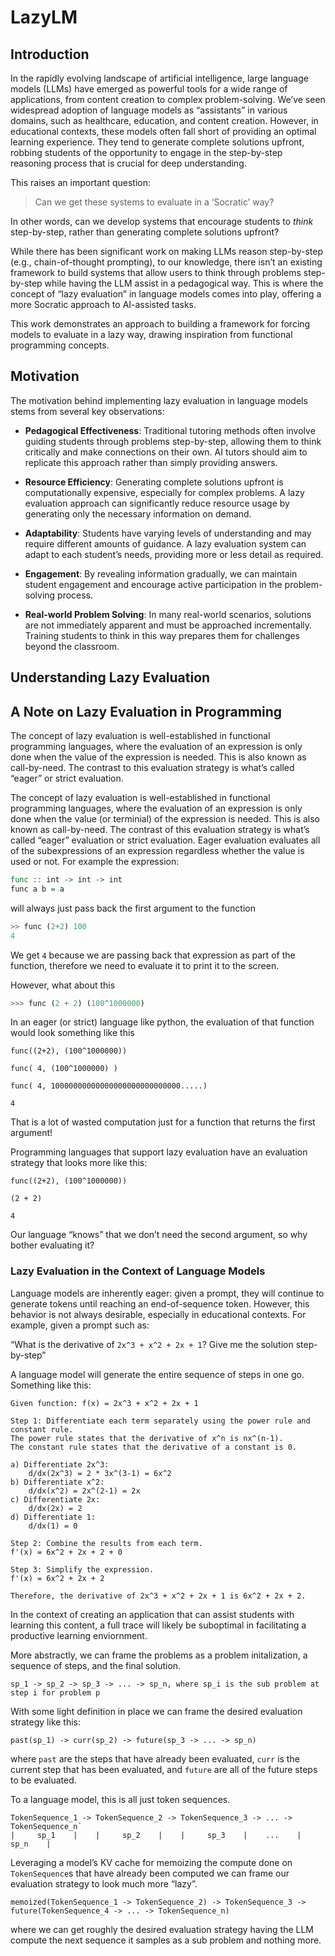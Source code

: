 # LazyLM


<!-- WARNING: THIS FILE WAS AUTOGENERATED! DO NOT EDIT! -->

## Introduction

In the rapidly evolving landscape of artificial intelligence, large
language models (LLMs) have emerged as powerful tools for a wide range
of applications, from content creation to complex problem-solving. We’ve
seen widespread adoption of language models as “assistants” in various
domains, such as healthcare, education, and content creation. However,
in educational contexts, these models often fall short of providing an
optimal learning experience. They tend to generate complete solutions
upfront, robbing students of the opportunity to engage in the
step-by-step reasoning process that is crucial for deep understanding.

This raises an important question:

> Can we get these systems to evaluate in a ‘Socratic’ way?

In other words, can we develop systems that encourage students to
*think* step-by-step, rather than generating complete solutions upfront?

While there has been significant work on making LLMs reason step-by-step
(e.g., chain-of-thought prompting), to our knowledge, there isn’t an
existing framework to build systems that allow users to think through
problems step-by-step while having the LLM assist in a pedagogical way.
This is where the concept of “lazy evaluation” in language models comes
into play, offering a more Socratic approach to AI-assisted tasks.

This work demonstrates an approach to building a framework for forcing
models to evaluate in a lazy way, drawing inspiration from functional
programming concepts.

## Motivation

The motivation behind implementing lazy evaluation in language models
stems from several key observations:

- **Pedagogical Effectiveness**: Traditional tutoring methods often
  involve guiding students through problems step-by-step, allowing them
  to think critically and make connections on their own. AI tutors
  should aim to replicate this approach rather than simply providing
  answers.

- **Resource Efficiency**: Generating complete solutions upfront is
  computationally expensive, especially for complex problems. A lazy
  evaluation approach can significantly reduce resource usage by
  generating only the necessary information on demand.

- **Adaptability**: Students have varying levels of understanding and
  may require different amounts of guidance. A lazy evaluation system
  can adapt to each student’s needs, providing more or less detail as
  required.

- **Engagement**: By revealing information gradually, we can maintain
  student engagement and encourage active participation in the
  problem-solving process.

- **Real-world Problem Solving**: In many real-world scenarios,
  solutions are not immediately apparent and must be approached
  incrementally. Training students to think in this way prepares them
  for challenges beyond the classroom.

## Understanding Lazy Evaluation

## A Note on Lazy Evaluation in Programming

The concept of lazy evaluation is well-established in functional
programming languages, where the evaluation of an expression is only
done when the value of the expression is needed. This is also known as
call-by-need. The contrast to this evaluation strategy is what’s called
“eager” or strict evaluation.

The concept of lazy evaluation is well-established in functional
programming languages, where the evaluation of an expression is only
done when the value (or terminial) of the expression is needed. This is
also known as call-by-need. The contrast of this evaluation strategy is
what’s called “eager” evaluation or strict evaluation. Eager evaluation
evaluates all of the subexpressions of an expression regardless whether
the value is used or not. For example the expression:

``` haskell
func :: int -> int -> int
func a b = a
```

will always just pass back the first argument to the function

``` haskell
>> func (2+2) 100
4
```

We get `4` because we are passing back that expression as part of the
function, therefore we need to evaluate it to print it to the screen.

However, what about this

``` haskell
>>> func (2 + 2) (100^1000000)
```

In an eager (or strict) language like python, the evaluation of that
function would look something like this

    func((2+2), (100^1000000))

    func( 4, (100^1000000) )

    func( 4, 10000000000000000000000000000.....)

    4

That is a lot of wasted computation just for a function that returns the
first argument!

Programming languages that support lazy evaluation have an evaluation
strategy that looks more like this:

    func((2+2), (100^1000000))

    (2 + 2)

    4

Our language “knows” that we don’t need the second argument, so why
bother evaluating it?

### Lazy Evaluation in the Context of Language Models

Language models are inherently eager: given a prompt, they will continue
to generate tokens until reaching an end-of-sequence token. However,
this behavior is not always desirable, especially in educational
contexts. For example, given a prompt such as:

“What is the derivative of `2x^3 + x^2 + 2x + 1`? Give me the solution
step-by-step”

A language model will generate the entire sequence of steps in one go.
Something like this:

    Given function: f(x) = 2x^3 + x^2 + 2x + 1

    Step 1: Differentiate each term separately using the power rule and constant rule.
    The power rule states that the derivative of x^n is nx^(n-1).
    The constant rule states that the derivative of a constant is 0.

    a) Differentiate 2x^3:
        d/dx(2x^3) = 2 * 3x^(3-1) = 6x^2
    b) Differentiate x^2:
        d/dx(x^2) = 2x^(2-1) = 2x
    c) Differentiate 2x:
        d/dx(2x) = 2
    d) Differentiate 1:
        d/dx(1) = 0

    Step 2: Combine the results from each term.
    f'(x) = 6x^2 + 2x + 2 + 0

    Step 3: Simplify the expression.
    f'(x) = 6x^2 + 2x + 2

    Therefore, the derivative of 2x^3 + x^2 + 2x + 1 is 6x^2 + 2x + 2.

In the context of creating an application that can assist students with
learning this content, a full trace will likely be suboptimal in
facilitating a productive learning enviornment.

More abstractly, we can frame the problems as a problem initalization, a
sequence of steps, and the final solution.

`sp_1 -> sp_2 -> sp_3 -> ... -> sp_n, where sp_i is the sub problem at step i for problem p`

With some light definition in place we can frame the desired evaluation
strategy like this:

`past(sp_1) -> curr(sp_2) -> future(sp_3 -> ... -> sp_n)`

where `past` are the steps that have already been evaluated, `curr` is
the current step that has been evaluated, and `future` are all of the
future steps to be evaluated.

To a language model, this is all just token sequences.

    TokenSequence_1 -> TokenSequence_2 -> TokenSequence_3 -> ... -> TokenSequence_n`
    |     sp_1    |    |     sp_2    |    |     sp_3    |    ...    |     sp_n    |

Leveraging a model’s KV cache for memoizing the compute done on
`TokenSequence`s that have already been computed we can frame our
evaluation strategy to look much more “lazy”.

`memoized(TokenSequence_1 -> TokenSequence_2) -> TokenSequence_3 -> future(TokenSequence_4 -> ... -> TokenSequence_n)`

where we can get roughly the desired evaluation strategy having the LLM
compute the next sequence it samples as a sub problem and nothing more.
